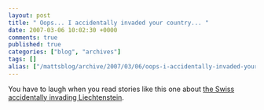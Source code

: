 ```yaml
---
layout: post
title: " Oops... I accidentally invaded your country... "
date: 2007-03-06 10:02:30 +0000
comments: true
published: true
categories: ["blog", "archives"]
tags: []
alias: ["/mattsblog/archive/2007/03/06/oops-i-accidentally-invaded-your-country.aspx"]
---
```

<!-- more -->

<p>You have to laugh when you read stories like this one about <a title="Swiss accidentally invade Liechtenstein" href="http://www.9news.com/news/watercooler/article.aspx?storyid=65725">the Swiss accidentally invading Liechtenstein</a>.</p>
